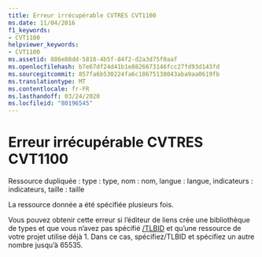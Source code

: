 ```yaml
---
title: Erreur irrécupérable CVTRES CVT1100
ms.date: 11/04/2016
f1_keywords:
- CVT1100
helpviewer_keywords:
- CVT1100
ms.assetid: 886e88dd-5818-4b5f-84f2-d2a3d75f0aaf
ms.openlocfilehash: b7e67df24d41b1e8826673146fcc27fd93d143fd
ms.sourcegitcommit: 857fa6b530224fa6c18675138043aba9aa0619fb
ms.translationtype: MT
ms.contentlocale: fr-FR
ms.lasthandoff: 03/24/2020
ms.locfileid: "80196545"
---
```

# <a name="cvtres-fatal-error-cvt1100"></a>Erreur irrécupérable CVTRES CVT1100

Ressource dupliquée : type : type, nom : nom, langue : langue, indicateurs : indicateurs, taille : taille

La ressource donnée a été spécifiée plusieurs fois.

Vous pouvez obtenir cette erreur si l’éditeur de liens crée une bibliothèque de types et que vous n’avez pas spécifié [/TLBID](../../build/reference/tlbid-specify-resource-id-for-typelib.md) et qu’une ressource de votre projet utilise déjà 1. Dans ce cas, spécifiez/TLBID et spécifiez un autre nombre jusqu’à 65535.
